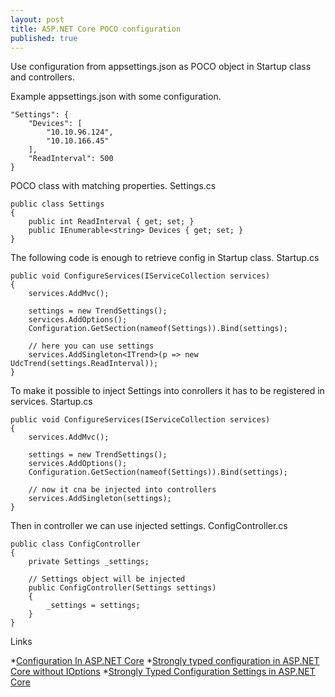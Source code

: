 ```yaml
---
layout: post
title: ASP.NET Core POCO configuration
published: true
---
```

Use configuration from appsettings.json as POCO object in Startup class and controllers.

Example appsettings.json with some configuration.

```
"Settings": {
    "Devices": [
        "10.10.96.124",
        "10.10.166.45"
    ],
    "ReadInterval": 500
}
```

POCO class with matching properties.
Settings.cs

```
public class Settings
{
    public int ReadInterval { get; set; }
    public IEnumerable<string> Devices { get; set; }
}
```

The following code is enough to retrieve config in Startup class.
Startup.cs

```
public void ConfigureServices(IServiceCollection services)
{
    services.AddMvc();
    
    settings = new TrendSettings();
    services.AddOptions();
    Configuration.GetSection(nameof(Settings)).Bind(settings);

    // here you can use settings
    services.AddSingleton<ITrend>(p => new UdcTrend(settings.ReadInterval));
}
```

To make it possible to inject Settings into conrollers it has to be registered in services.
Startup.cs

```
public void ConfigureServices(IServiceCollection services)
{
    services.AddMvc();
    
    settings = new TrendSettings();
    services.AddOptions();
    Configuration.GetSection(nameof(Settings)).Bind(settings);

    // now it cna be injected into controllers
    services.AddSingleton(settings);
}
```

Then in controller we can use injected settings.
ConfigController.cs

```
public class ConfigController
{
    private Settings _settings;
  
    // Settings object will be injected
    public ConfigController(Settings settings)
    {
        _settings = settings;
    }
}
```

Links

*[Configuration In ASP.NET Core](http://www.c-sharpcorner.com/article/configuration-in-asp-net-core/)
*[Strongly typed configuration in ASP.NET Core without IOptions<T>](https://www.strathweb.com/2016/09/strongly-typed-configuration-in-asp-net-core-without-ioptionst/)
*[Strongly Typed Configuration Settings in ASP.NET Core](https://weblog.west-wind.com/posts/2016/May/23/Strongly-Typed-Configuration-Settings-in-ASPNET-Core)
